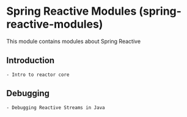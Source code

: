 # Spring Reactive Modules (spring-reactive-modules)

This module contains modules about Spring Reactive

## Introduction

    - Intro to reactor core

## Debugging

    - Debugging Reactive Streams in Java
